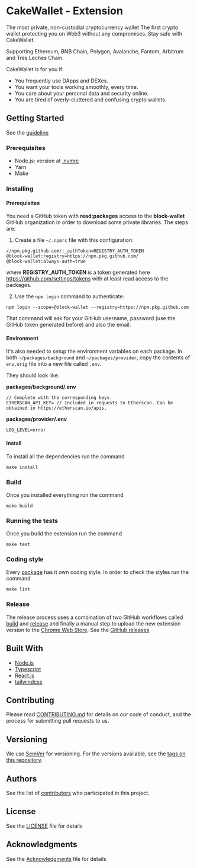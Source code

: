 # CakeWallet - Extension

The most private, non-custodial cryptocurrency wallet
The first crypto wallet protecting you on Web3 without any compromises. Stay safe with CakeWallet.

Supporting Ethereum, BNB Chain, Polygon, Avalanche, Fantom, Arbitrum and Tres Leches Chain.

CakeWallet is for you if:

- You frequently use DApps and DEXes.
- You want your tools working smoothly, every time.
- You care about your personal data and security online.
- You are tired of overly-cluttered and confusing crypto wallets.

## Getting Started

See the [guideline](docs/guideline.md)

### Prerequisites

- Node.js: version at [.nvmrc](.nvmrc)
- Yarn
- Make

### Installing

#### Prerequisites

You need a GitHub token with **read:packages** access to the **block-wallet** GitHub organization in order to download some private libraries. The steps are:

1. Create a file `~/.npmrc` file with this configuration:

```
//npm.pkg.github.com/:_authToken=REGISTRY_AUTH_TOKEN
@block-wallet:registry=https://npm.pkg.github.com/
@block-wallet:always-auth=true
```

where **REGISTRY_AUTH_TOKEN** is a token generated here https://github.com/settings/tokens with at least read access to the packages.

2. Use the `npm login` command to authenticate:

```
npm login --scope=@block-wallet --registry=https://npm.pkg.github.com
```

That command will ask for your GitHub username, password (use the GitHub token generated before) and also the email.

#### Environment

It's also needed to setup the environment variables on each package. In both `~/packages/background` and `~/packages/provider`, copy the contents of `env.orig` file into a new file called `.env`.

They should look like:

**packages/background/.env**

```
// Complete with the corresponding keys.
ETHERSCAN_API_KEY= // Included in requests to Etherscan. Can be obtained in https://etherscan.io/apis.
```

**packages/provider/.env**

```
LOG_LEVEL=error
```

#### Install

To install all the dependencies run the command

```
make install
```

### Build

Once you installed everything run the command

```
make build
```

### Running the tests

Once you build the extension run the command

```
make test
```

### Coding style

Every [package](packages) has it own coding style. In order to check the styles run the command

```
make lint
```

### Release

The release process uses a combination of two GitHub workflows called [build](.github/workflows/build.yml) and [release](.github/workflows/release.yml) and finally a manual step to upload the new extension version to the [Chrome Web Store](https://chrome.google.com/webstore/detail/CakeWallet/bopcbmipnjdcdfflfgjdgdjejmgpoaab). See the [GitHub releases](https://github.com/block-wallet/extension/releases)

## Built With

- [Node.js](https://nodejs.org/)
- [Typescript](https://www.typescriptlang.org/)
- [React.js](https://reactjs.org/)
- [tailwindcss](https://tailwindcss.com/)

## Contributing

Please read [CONTRIBUTING.md](docs/contributing.md) for details on our code of conduct, and the process for submitting pull requests to us.

## Versioning

We use [SemVer](http://semver.org/) for versioning. For the versions available, see the [tags on this repository](https://github.com/block-wallet/extension/tags).

## Authors

See the list of [contributors](https://github.com/block-wallet/extension/graphs/contributors) who participated in this project.

## License

See the [LICENSE](LICENSE) file for details

## Acknowledgments

See the [Acknowledgments](docs/acknowledgments.md) file for details
